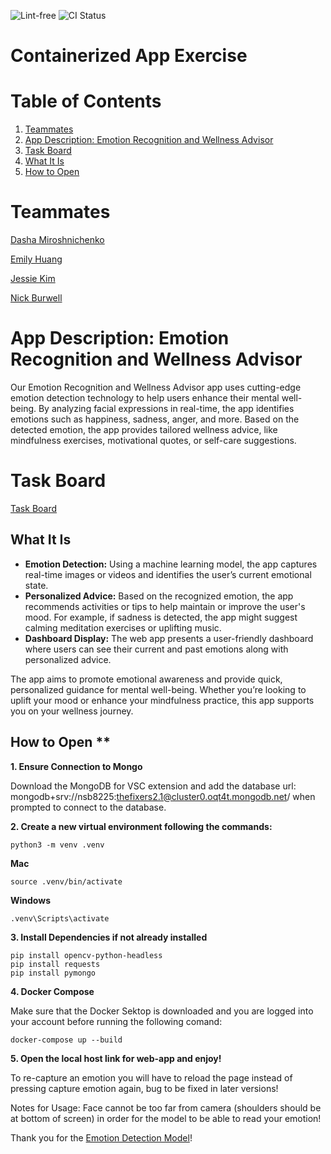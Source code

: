 ![Lint-free](https://github.com/nyu-software-engineering/containerized-app-exercise/actions/workflows/lint.yml/badge.svg)
![CI Status](https://github.com/software-students-fall2024/4-containers-fixers2-1/actions/workflows/ci.yml/badge.svg)

# Containerized App Exercise

# Table of Contents
1. [Teammates](#teammates)  
2. [App Description: Emotion Recognition and Wellness Advisor](#app-description-emotion-recognition-and-wellness-advisor)  
3. [Task Board](#task-board)
4. [What It Is](#what-it-is)
5. [How to Open](#how-to-open)

# Teammates 

[Dasha Miroshnichenko](https://github.com/dm5198)

[Emily Huang](https://github.com/emilyjhuang)

[Jessie Kim](https://github.com/jessiekim0)

[Nick Burwell](https://github.com/nickburwell)

# App Description: Emotion Recognition and Wellness Advisor

Our Emotion Recognition and Wellness Advisor app uses cutting-edge emotion detection technology to help users enhance their mental well-being. By analyzing facial expressions in real-time, the app identifies emotions such as happiness, sadness, anger, and more. Based on the detected emotion, the app provides tailored wellness advice, like mindfulness exercises, motivational quotes, or self-care suggestions.

# Task Board

[Task Board](https://github.com/orgs/software-students-fall2024/projects/105)

## What It Is

- **Emotion Detection:** Using a machine learning model, the app captures real-time images or videos and identifies the user’s current emotional state.
- **Personalized Advice:** Based on the recognized emotion, the app recommends activities or tips to help maintain or improve the user's mood. For example, if sadness is detected, the app might suggest calming meditation exercises or uplifting music.
- **Dashboard Display:** The web app presents a user-friendly dashboard where users can see their current and past emotions along with personalized advice.

The app aims to promote emotional awareness and provide quick, personalized guidance for mental well-being. Whether you’re looking to uplift your mood or enhance your mindfulness practice, this app supports you on your wellness journey.

## How to Open **

**1. Ensure Connection to Mongo**

Download the MongoDB for VSC extension and add the database url: mongodb+srv://nsb8225:thefixers2.1@cluster0.oqt4t.mongodb.net/ when prompted to connect to the database.


**2. Create a new virtual environment following the commands:**

```
python3 -m venv .venv

```

**Mac** 
```
source .venv/bin/activate
```

**Windows**
```
.venv\Scripts\activate
```

**3. Install Dependencies if not already installed**

```
pip install opencv-python-headless
pip install requests
pip install pymongo
```

**4. Docker Compose**

Make sure that the Docker Sektop is downloaded and you are logged into your account before running the following comand:

```
docker-compose up --build

```

**5. Open the local host link for web-app and enjoy!**

To re-capture an emotion you will have to reload the page instead of pressing capture emotion again, bug to be fixed in later versions!

Notes for Usage: Face cannot be too far from camera (shoulders should be at bottom of screen) in order for the model to be able to read your emotion!

Thank you for the [Emotion Detection Model](https://www.kaggle.com/datasets/abhisheksingh016/machine-model-for-emotion-detection)!